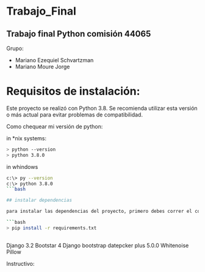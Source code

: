 # Trabajo_Final
## Trabajo final Python comisión 44065
Grupo:
- Mariano Ezequiel Schvartzman
- Mariano Moure Jorge

# Requisitos de instalación:
Este proyecto se realizó con Python 3.8. Se recomienda utilizar esta versión o más actual para evitar problemas de compatibilidad.

Como chequear mi versión de python:

in *nix systems:

```bash
> python --version
> python 3.8.0
```

in whindows

```bash
c:\> py --version
c:\> python 3.8.0
```bash

## instalar dependencias

para instalar las dependencias del proyecto, primero debes correr el comando `pip install` en la terminal. Asegurate de estar en la carpeta del proyecto y poder ver el archivo `requirements.txt` cuando haces un `ls` o `dir`

```bash
> pip install -r requirements.txt
```

## 

Django 3.2 
Bootstar 4 
Django bootstrap datepcker plus 5.0.0
Whitenoise
Pillow

Instructivo:
